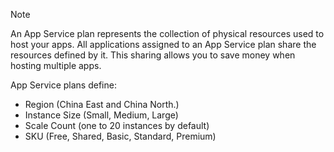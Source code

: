 > [!NOTE]
> An App Service plan represents the collection of physical resources used to host your apps. All applications assigned to an App Service plan share the resources defined by it. This sharing allows you to save money when hosting multiple apps.
>
> App Service plans define:
> * Region (China East and China North.)
> * Instance Size (Small, Medium, Large)
> * Scale Count (one to 20 instances by default)
> * SKU (Free, Shared, Basic, Standard, Premium)
>